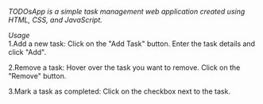 *TODOsApp is a simple task management web application created using HTML, CSS, and JavaScript.*

_Usage_ <br>
1.Add a new task:
Click on the "Add Task" button.
Enter the task details and click "Add".

2.Remove a task:
Hover over the task you want to remove.
Click on the "Remove" button.

3.Mark a task as completed:
Click on the checkbox next to the task.
